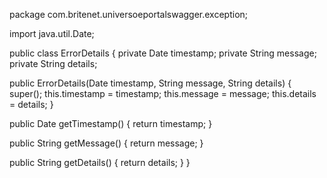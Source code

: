 package com.britenet.universoeportalswagger.exception;

import java.util.Date;

public class ErrorDetails {
 private Date timestamp;
 private String message;
 private String details;

 public ErrorDetails(Date timestamp, String message, String details) {
  super();
  this.timestamp = timestamp;
  this.message = message;
  this.details = details;
 }

 public Date getTimestamp() {
  return timestamp;
 }

 public String getMessage() {
  return message;
 }

 public String getDetails() {
  return details;
 }
}
